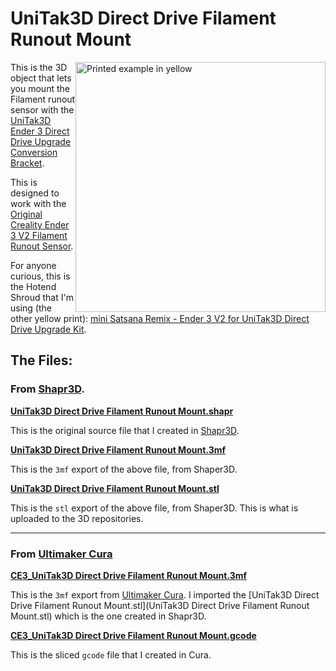 # UniTak3D Direct Drive Filament Runout Mount

<img src="./IMG_1079.png" alt="Printed example in yellow" height="400" style="float:right;"/>

This is the 3D object that lets you mount the Filament runout sensor with the [UniTak3D Ender 3 Direct Drive Upgrade Conversion Bracket](https://a.co/d/hVOHaCw).

This is designed to work with the [Original Creality Ender 3 V2 Filament Runout Sensor](https://a.co/d/6jKZ2Ws).

For anyone curious, this is the Hotend Shroud that I'm using (the other yellow print): [mini Satsana Remix - Ender 3 V2 for UniTak3D Direct Drive Upgrade Kit](https://www.thingiverse.com/thing:5340394).

## The Files:

### From [Shapr3D](https://www.shapr3d.com).

**[UniTak3D Direct Drive Filament Runout Mount.shapr](./UniTak3D%20Direct%20Drive%20Filament%20Runout%20Mount.shapr)**

This is the original source file that I created in [Shapr3D](https://www.shapr3d.com).

**[UniTak3D Direct Drive Filament Runout Mount.3mf](./UniTak3D%20Direct%20Drive%20Filament%20Runout%20Mount.3mf)**

This is the `3mf` export of the above file, from Shaper3D.

**[UniTak3D Direct Drive Filament Runout Mount.stl](./UniTak3D%20Direct%20Drive%20Filament%20Runout%20Mount.stl)**

This is the `stl` export of the above file, from Shaper3D. This is what is uploaded to the 3D repositories.

---

### From [Ultimaker Cura](https://ultimaker.com/software/ultimaker-cura/)

**[CE3_UniTak3D Direct Drive Filament Runout Mount.3mf](./CE3_UniTak3D%20Direct%20Drive%20Filament%20Runout%20Mount.3mf)**

This is the `3mf` export from [Ultimaker Cura](https://ultimaker.com/software/ultimaker-cura/). I imported the [UniTak3D Direct Drive Filament Runout Mount.stl](UniTak3D Direct Drive Filament Runout Mount.stl) which is the one created in Shapr3D.

**[CE3_UniTak3D Direct Drive Filament Runout Mount.gcode](./CE3_UniTak3D%20Direct%20Drive%20Filament%20Runout%20Mount.gcode)**

This is the sliced `gcode` file that I created in Cura.